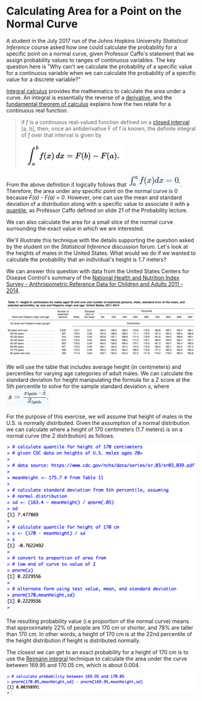 # Calculating Area for a Point on the Normal Curve

A student in the July 2017 run of the Johns Hopkins University *Statistical Inference* course asked how one could calculate the probability for a specific point on a normal curve, given Professor Caffo's statement that we assign probability values to ranges of continuous variables. The key question here is "Why can't we calculate the probability of a specific value for a continuous variable when we can calculate the probability of a specific value for a discrete variable?"

[Integral calculus](https://en.wikipedia.org/wiki/Integral) provides the mathematics to calculate the area under a curve. An integral is essentially the reverse of a [derivative](https://en.wikipedia.org/wiki/Derivative), and the [fundamental theorem of calculus](https://en.wikipedia.org/wiki/Fundamental_theorem_of_calculus) explains how the two relate for a continuous real function.

<blockquote> if <i>f</i> is a continuous real-valued function  defined on a <a href="https://en.wikipedia.org/wiki/Interval_(mathematics)#Terminology">closed interval </a>[a, b], then, once an antiderivative F of f is known, the definite integral of <i>f</i> over that interval is given by<br><br>

 <img src='./images/statinf-areaOfPointOnNormalCurve04.png'>
 </blockquote>

From the above definition it logically follows that <img src='./images/statinf-areaOfPointOnNormalCurve000.png'>. Therefore, the area under any specific point on the normal curve is 0 because *F(a) - F(a) = 0*. However, one can use the mean and standard deviation of a distribution along with a specific value to associate it with a [quantile](https://en.wikipedia.org/wiki/Quantile), as Professor Caffo defined on slide 21 of the Probability lecture.

We can also calculate the area for a small slice of the normal curve surrounding the exact value in which we are interested.

We'll illustrate this technique with the details supporting the question asked by the student on the *Statistical Inference* discussion forum. Let's look at the heights of males in the United States. What would we do if we wanted to calculate the probability that an individual's height is 1.7 meters?

We can answer this question with data from the United States Centers for Disease Control's summary of the [National Health and Nutrition Index Survey - Anthropometric Reference Data for Children and Adults 2011 - 2014](http://bit.ly/2wa3d4E).

<img src='./images/statinf-areaOfPointOnNormalCurve01.png'>

We will use the table that includes average height (in centimeters) and percentiles for varying age categories of adult males. We can calculate the standard deviation for height manipulating the formula for a Z score at the 5th percentile to solve for the sample standard deviation *s*, where <img src='./images/statinf-areaOfPointOnNormalCurve00.png'>

For the purpose of this exercise, we will assume that height of males in the U.S. is normally distributed. Given the assumption of a normal distribution we can calculate where a height of 170 centimeters (1.7 meters) is on a normal curve (the Z distribution) as follows.

<img src='./images/statinf-areaOfPointOnNormalCurve02.png'>

The resulting probability value (i.e proportion of the normal curve) means that approximately 22% of people are 170 cm or shorter, and 78% are taller than 170 cm. In other words, a height of 170 cm is at the 22nd percentile of the height distribution if height is distributed normally.

The closest we can get to an exact probability for a height of 170 cm is to use the [Reimann integral](https://en.wikipedia.org/wiki/Riemann_integral) technique to calculate the area under the curve between 169.95 and 170.05 cm, which is about 0.004.

<img src='./images/statinf-areaOfPointOnNormalCurve03.png'>

